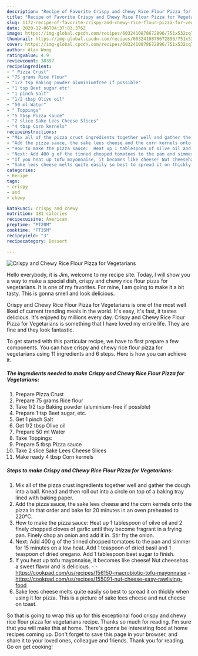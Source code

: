 ```yaml
---
description: "Recipe of Favorite Crispy and Chewy Rice Flour Pizza for Vegetarians"
title: "Recipe of Favorite Crispy and Chewy Rice Flour Pizza for Vegetarians"
slug: 1172-recipe-of-favorite-crispy-and-chewy-rice-flour-pizza-for-vegetarians
date: 2020-12-06T04:37:03.376Z
image: https://img-global.cpcdn.com/recipes/6032410878672896/751x532cq70/crispy-and-chewy-rice-flour-pizza-for-vegetarians-recipe-main-photo.jpg
thumbnail: https://img-global.cpcdn.com/recipes/6032410878672896/751x532cq70/crispy-and-chewy-rice-flour-pizza-for-vegetarians-recipe-main-photo.jpg
cover: https://img-global.cpcdn.com/recipes/6032410878672896/751x532cq70/crispy-and-chewy-rice-flour-pizza-for-vegetarians-recipe-main-photo.jpg
author: Alan Wong
ratingvalue: 4.9
reviewcount: 38397
recipeingredient:
- " Pizza Crust"
- "75 grams Rice flour"
- "1/2 tsp Baking powder aluminiumfree if possible"
- "1 tsp Beet sugar etc"
- "1 pinch Salt"
- "1/2 tbsp Olive oil"
- "50 ml Water"
- " Toppings"
- "5 tbsp Pizza sauce"
- "2 slice Sake Lees Cheese Slices"
- "4 tbsp Corn kernels"
recipeinstructions:
- "Mix all of the pizza crust ingredients together well and gather the dough into a ball. Knead and then roll out into a circle on top of a baking tray lined with baking paper."
- "Add the pizza sauce, the sake lees cheese and the corn kernels onto the pizza in that order and bake for 20 minutes in an oven preheated to 220°C."
- "How to make the pizza sauce:  Heat up 1 tablespoon of oilve oil and 2 finely chopped cloves of garlic until they become fragrant in a frying pan. Finely chop an onion and add it in. Stir fry the onion."
- "Next: Add 400 g of the tinned chopped tomatoes to the pan and simmer for 15 minutes on a low heat. Add 1 teaspoon of dried basil and 1 teaspoon of dried oregano. Add 1 tablespoon beet sugar to finish."
- "If you heat up tofu mayonnaise, it becomes like cheese! Nut cheesehas a sweet flavor and is delicious.  https://cookpad.com/us/recipes/156150-macrobiotic-tofu-mayonnaise https://cookpad.com/us/recipes/155091-nut-cheese-easy-rawliving-food"
- "Sake lees cheese melts quite easily so best to spread it on thickly when using it for pizza. This is a picture of sake lees cheese and nut cheese on toast."
categories:
- Recipe
tags:
- crispy
- and
- chewy

katakunci: crispy and chewy 
nutrition: 181 calories
recipecuisine: American
preptime: "PT20M"
cooktime: "PT35M"
recipeyield: "3"
recipecategory: Dessert

---
```



![Crispy and Chewy Rice Flour Pizza for Vegetarians](https://img-global.cpcdn.com/recipes/6032410878672896/751x532cq70/crispy-and-chewy-rice-flour-pizza-for-vegetarians-recipe-main-photo.jpg)

Hello everybody, it is Jim, welcome to my recipe site. Today, I will show you a way to make a special dish, crispy and chewy rice flour pizza for vegetarians. It is one of my favorites. For mine, I am going to make it a bit tasty. This is gonna smell and look delicious.

Crispy and Chewy Rice Flour Pizza for Vegetarians is one of the most well liked of current trending meals in the world. It's easy, it's fast, it tastes delicious. It's enjoyed by millions every day. Crispy and Chewy Rice Flour Pizza for Vegetarians is something that I have loved my entire life. They are fine and they look fantastic.




To get started with this particular recipe, we have to first prepare a few components. You can have crispy and chewy rice flour pizza for vegetarians using 11 ingredients and 6 steps. Here is how you can achieve it.

<!--inarticleads1-->

##### The ingredients needed to make Crispy and Chewy Rice Flour Pizza for Vegetarians:

1. Prepare  Pizza Crust
1. Prepare 75 grams Rice flour
1. Take 1/2 tsp Baking powder (aluminium-free if possible)
1. Prepare 1 tsp Beet sugar, etc.
1. Get 1 pinch Salt
1. Get 1/2 tbsp Olive oil
1. Prepare 50 ml Water
1. Take  Toppings:
1. Prepare 5 tbsp Pizza sauce
1. Take 2 slice Sake Lees Cheese Slices
1. Make ready 4 tbsp Corn kernels




<!--inarticleads2-->

##### Steps to make Crispy and Chewy Rice Flour Pizza for Vegetarians:

1. Mix all of the pizza crust ingredients together well and gather the dough into a ball. Knead and then roll out into a circle on top of a baking tray lined with baking paper.
1. Add the pizza sauce, the sake lees cheese and the corn kernels onto the pizza in that order and bake for 20 minutes in an oven preheated to 220°C.
1. How to make the pizza sauce:  Heat up 1 tablespoon of oilve oil and 2 finely chopped cloves of garlic until they become fragrant in a frying pan. Finely chop an onion and add it in. Stir fry the onion.
1. Next: Add 400 g of the tinned chopped tomatoes to the pan and simmer for 15 minutes on a low heat. Add 1 teaspoon of dried basil and 1 teaspoon of dried oregano. Add 1 tablespoon beet sugar to finish.
1. If you heat up tofu mayonnaise, it becomes like cheese! Nut cheesehas a sweet flavor and is delicious. -  - https://cookpad.com/us/recipes/156150-macrobiotic-tofu-mayonnaise - https://cookpad.com/us/recipes/155091-nut-cheese-easy-rawliving-food
1. Sake lees cheese melts quite easily so best to spread it on thickly when using it for pizza. This is a picture of sake lees cheese and nut cheese on toast.




So that is going to wrap this up for this exceptional food crispy and chewy rice flour pizza for vegetarians recipe. Thanks so much for reading. I'm sure that you will make this at home. There's gonna be interesting food at home recipes coming up. Don't forget to save this page in your browser, and share it to your loved ones, colleague and friends. Thank you for reading. Go on get cooking!
